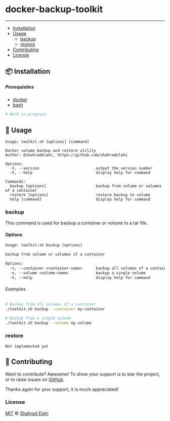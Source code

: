 # docker-backup-toolkit

---

- [Installation](#-installation)
- [Usage](#-usage)
  - [backup](#backup)
  - [restore](#restore)
- [Contributing](#-contributing)
- [License](#license)

## 📦 Installation

##### Prerequisites

- [docker](https://docs.docker.com/get-docker/)
- [bash](https://www.gnu.org/software/bash/)

```bash
# Work in progress
```

## 📖 Usage

```text
Usage: toolkit.sh [options] [command]

Docker volume backup and restore utility
Author: @shahradelahi, https://github.com/shahradelahi

Options:
  -V, --version                         output the version number
  -h, --help                            display help for command

Commands:
  backup [options]                      backup from volume or volumes of a container
  restore [options]                     restore backup to volume
  help [command]                        display help for command
```

### backup

This command is used for backup a container or volume to a tar file.

#### Options

```txt
Usage: toolkit.sh backup [options]

backup from volume or volumes of a container

Options:
  -c, --container <container-name>      backup all volumes of a container
  -v, --volume <volume-name>            backup a single volume
  -h, --help                            display help for command
```

###### Examples

```bash
# Backup from all volumes of a container
./toolkit.sh backup --container my-container

# Backup from a single volume
./toolkit.sh backup --volume my-volume
```

### restore

```text
Not implemented yet
```

## 🤝 Contributing

Want to contribute? Awesome! To show your support is to star the project, or to raise issues on [GitHub](https://github.com/shahradelahi/docker-backup-toolkit).

Thanks again for your support, it is much appreciated!

### License

[MIT](LICENSE) © [Shahrad Elahi](https://github.com/shahradelahi)
